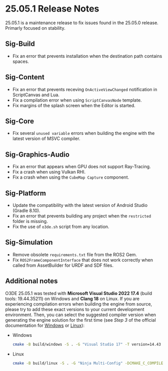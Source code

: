 # 25.05.1 Release Notes
25.05.1 is a maintenance release to fix issues found in the 25.05.0 release. Primarly focused on stability.

## Sig-Build
- Fix an error that prevents installation when the destination path contains spaces.

## Sig-Content
- Fix an error that prevents receving `OnActiveViewChanged` notification in ScriptCanvas and Lua.
- Fix a compilation error when using `ScriptCanvasNode` template.
- Fix margins of the splash screen when the Editor is started.

## Sig-Core
- Fix several `unused variable` errors when building the engine with the latest version of MSVC compiler.

## Sig-Graphics-Audio
- Fix an error that appears when GPU does not support Ray-Tracing.
- Fix a crash when using Vulkan RHI.
- Fix a crash when using the `CubeMap Capture` component.

## Sig-Platform
- Update the compatibility with the latest version of Android Studio (Gradle 8.10).
- Fix an error that prevents building any project when the `restricted` folder is missing.
- Fix the use of `o3de.sh` script from any location.

## Sig-Simulation
- Remove obsolete `requirements.txt` file from the ROS2 Gem.
- Fix `ROS2FrameComponentInterface` that does not work correctly when called from AssetBuilder for URDF and SDF files.

## Additional notes
O3DE 25.05.1 was tested with **Microsoft Visual Studio 2022 17.4** (build tools: 19.44.35211) on Windows and **Clang 18** on Linux. If you are experiencing compilation errors when building the engine from source, please try to add these exact versions to your current development environment. Then, you can select the suggested compiler version when generating the engine solution for the first time (see *Step 3* of the official documentation for [Windows](https://docs.o3de.org/docs/welcome-guide/setup/setup-from-github/building-windows/#build-instructions) or [Linux](https://docs.o3de.org/docs/welcome-guide/setup/setup-from-github/building-linux/#build-instructions)):
- Windows
  ```sh
  cmake -B build/windows -S . -G "Visual Studio 17" -T version=14.43
  ```
- Linux
  ```sh
  cmake -B build/linux -S . -G "Ninja Multi-Config" -DCMAKE_C_COMPILER=clang-18 -DCMAKE_CXX_COMPILER=clang++-18
  ```
